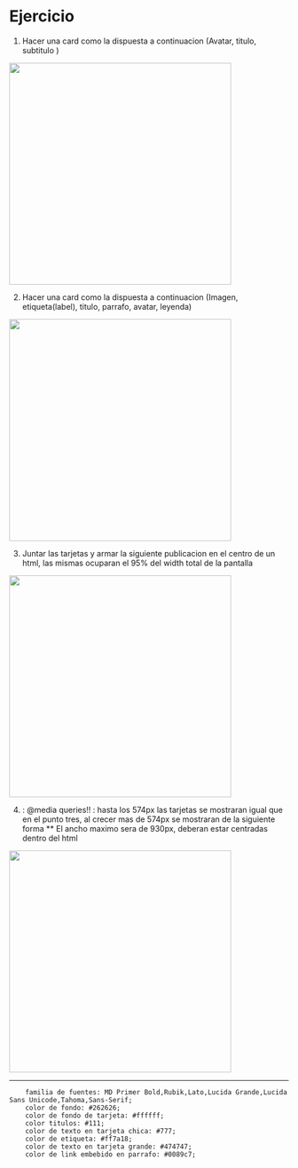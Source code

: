 # Ejercicio

1. Hacer una card como la dispuesta a continuacion (Avatar, titulo, subtitulo )

<img src="./imagesExampleCard/FirstChallenge.png" width="400px">

2. Hacer una card como la dispuesta a continuacion (Imagen, etiqueta(label), titulo, parrafo, avatar, leyenda)

<img src="./imagesExampleCard/SecondChallenge.png" width="400px">

3. Juntar las tarjetas y armar la siguiente publicacion en el centro de un html, las mismas ocuparan el 95% del width total de la pantalla

<img src="./imagesExampleCard/ThirdChallenge.png" width="400px">

4. : @media queries!! : hasta los 574px las tarjetas se mostraran igual que en el punto tres, al crecer mas de 574px se mostraran de la siguiente forma
** El ancho maximo sera de 930px, deberan estar centradas dentro del html

<img src="./imagesExampleCard/ComposeBonus.png" width="400px">



---

```
    familia de fuentes: MD Primer Bold,Rubik,Lato,Lucida Grande,Lucida Sans Unicode,Tahoma,Sans-Serif;
    color de fondo: #262626;
    color de fondo de tarjeta: #ffffff;
    color titulos: #111;
    color de texto en tarjeta chica: #777;
    color de etiqueta: #ff7a18;
    color de texto en tarjeta grande: #474747;
    color de link embebido en parrafo: #0089c7;
```